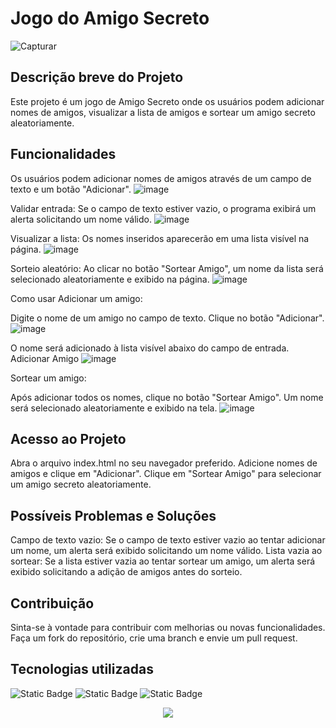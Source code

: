 # Jogo do Amigo Secreto
![Capturar](https://github.com/user-attachments/assets/cf3e9785-d41c-4b96-80cc-cd43cd4ad1ed)


## Descrição breve do Projeto
Este projeto é um jogo de Amigo Secreto onde os usuários podem adicionar nomes de amigos, visualizar a lista de amigos e sortear um amigo secreto aleatoriamente.

## Funcionalidades
Os usuários podem adicionar nomes de amigos através de um campo de texto e um botão "Adicionar".
![image](https://github.com/user-attachments/assets/c7294008-82e0-42a7-b171-06942c06aace)

Validar entrada: Se o campo de texto estiver vazio, o programa exibirá um alerta solicitando um nome válido.
![image](https://github.com/user-attachments/assets/cbe63fd4-ac39-4ce7-9f15-c1ca65007e71)

Visualizar a lista: Os nomes inseridos aparecerão em uma lista visível na página.
![image](https://github.com/user-attachments/assets/aa594c58-595a-46ab-a811-c5dafb4a9c90)

Sorteio aleatório: Ao clicar no botão "Sortear Amigo", um nome da lista será selecionado aleatoriamente e exibido na página.
![image](https://github.com/user-attachments/assets/cb6a3300-1496-4f72-ab27-8c965735c847)

Como usar
Adicionar um amigo:

Digite o nome de um amigo no campo de texto.
Clique no botão "Adicionar".
![image](https://github.com/user-attachments/assets/02c39280-b7e7-43a6-8cce-e8fa9ebb61d7)

O nome será adicionado à lista visível abaixo do campo de entrada.
Adicionar Amigo
![image](https://github.com/user-attachments/assets/46dabd08-4e10-4533-a006-5e0ded15976d)

Sortear um amigo:

Após adicionar todos os nomes, clique no botão "Sortear Amigo".
Um nome será selecionado aleatoriamente e exibido na tela.
![image](https://github.com/user-attachments/assets/3636afe9-6a66-44eb-bc70-6a0c43308851)


## Acesso ao Projeto
Abra o arquivo index.html no seu navegador preferido.
Adicione nomes de amigos e clique em "Adicionar".
Clique em "Sortear Amigo" para selecionar um amigo secreto aleatoriamente.

## Possíveis Problemas e Soluções
Campo de texto vazio: Se o campo de texto estiver vazio ao tentar adicionar um nome, um alerta será exibido solicitando um nome válido.
Lista vazia ao sortear: Se a lista estiver vazia ao tentar sortear um amigo, um alerta será exibido solicitando a adição de amigos antes do sorteio.
## Contribuição
Sinta-se à vontade para contribuir com melhorias ou novas funcionalidades. Faça um fork do repositório, crie uma branch e envie um pull request.

## Tecnologias utilizadas
  ![Static Badge](https://img.shields.io/badge/HTML5-black?style=plastic&logo=html5&logoColor=%23E34F26&logoSize=big&labelColor=black) ![Static Badge](https://img.shields.io/badge/CSS-black?style=plastic&logo=CSS3&logoColor=%231572B6&logoSize=big&labelColor=black) ![Static Badge](https://img.shields.io/badge/JavaScript-black?style=plastic&logo=JavaScript&logoColor=%23F7DF1E&logoSize=big&labelColor=black) 


<p align="center">
<img loading="lazy" src="https://img.shields.io/badge/STATUS-_FINALIZADO-blue"/>
</p>
